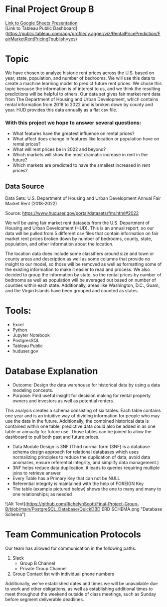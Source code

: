 # Final Project Group B

[Link to Google Sheets Presentation](https://docs.google.com/presentation/d/1fltjRtZX1BJr0tq8ZaeOzK9XdhFQc2pVGuA4H81irGU/edit?usp=sharing)</br>
[Link to Tableau Public Dashboard] (https://public.tableau.com/app/profile/ly.agger/viz/RentalPricePrediction/FairMarketRentPricing?publish=yes)

# Topic

We have chosen to analyze historic rent prices across the U.S. based on year, state, population, and number of bedrooms. We will use this data to create a machine learning model to predict future rent prices. We chose this topic because the information is of interest to us, and we think the resulting predictions will be helpful to others. Our data set gives fair market rent data from The Department of Housing and Urban Development, which contains rental information from 2018 to 2022 and is broken down by county and year. HUD provides this data annually as a flat csv file.

### With this project we hope to answer several questions:

* What features have the greatest influence on rental prices?
* What affect does change in features like location or population have on rental prices?
* What will rent prices be in 2022 and beyond?
* Which markets will show the most dramatic increase in rent in the future?
* Which markets are predicted to have the smallest increased in rent prices?

## Data Source

Data Sets: U.S. Department of Housing and Urban Development Annual Fair Market Rent (2018-2022)

Source: https://www.huduser.gov/portal/datasets/fmr.html#2022 </br>

We will be using fair market rent datasets from the U.S. Department of Housing and Urban Development (HUD). This is an annual report, so our data will be pulled from 5 different csv files that contain information on fair market rent prices broken down by number of bedrooms, county, state, population, and other information about the location.

The location data does include some classifiers around size and town or county areas and description as well as some columns that provide no insight to our model, so those will be removed as well as formatting some of the existing information to make it easier to read and process. We also decided to group the information by state, so the rental prices by number of bedrooms as well as population will be averaged out based on number of counties within each state. Additionally, areas like Washington, D.C., Guam, and the Virgin Islands have been grouped and counted as states.

# Tools: 

* Excel
* Python
* Jupyter Notebook
* PostgresSQL
* Tableau Public
* huduser.gov


# Database Explanation

* Outcome: Design the data warehouse for historical data by using a data modeling concepts. 
* Purpose: Find useful insight for decision making for rental property owners and investors as well as potential renters. 

This analysis creates a schema consisting of six tables. Each table contains one year and is an intuitive way of dividing information for people who may use the data in the future. Additionally, the combined historical data is contained within one table, predictive data could also be added in as one table or annually for future use. Those tables can be joined to allow the dashboard to pull both past and future prices.

* Data Module Design is 3NF.(Third normal form (3NF) is a database schema design approach for relational databases which uses normalizing principles to reduce the duplication of data, avoid data anomalies, ensure referential integrity, and simplify data management.)
* 3NF helps reduce data duplication, it leads to queries requiring multiple joins to retrieve answer.
* Every Table has a Primary Key that can not be NULL
* Referential integrity is maintained with the help of FOREIGN Key
* The table (example pictured below) shows the one to many and many to one relationships; as needed

![Alt Text](https://github.com/RichelynScott/Final-Project-Group-B/blob/main/PostgreSQL_Database/QuickDBD ERD SCHEMA.png "Database Schema")</br>


# Team Communication Protocols

Our team has allowed for communication in the following paths:
1. Slack 
    * Group B Channel
    * Private Group Channel
2. Group Contact list with individual phone numbers

Additionally, we've established dates and times we will be unavailable due to work and other obligations, as well as establishing additional times to meet throughout the weekend outside of class meetings, such as Sunday before segment deliverable deadlines.
